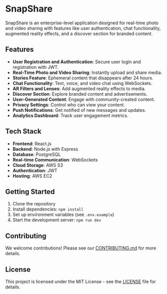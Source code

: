 # SnapShare

SnapShare is an enterprise-level application designed for real-time photo and video sharing with features like user authentication, chat functionality, augmented reality effects, and a discover section for branded content.

## Features

- **User Registration and Authentication**: Secure user login and registration with JWT.
- **Real-Time Photo and Video Sharing**: Instantly upload and share media.
- **Stories Feature**: Ephemeral content that disappears after 24 hours.
- **Chat Functionality**: Text, voice, and video chat using WebSockets.
- **AR Filters and Lenses**: Add augmented reality effects to media.
- **Discover Section**: Explore branded content and advertisements.
- **User-Generated Content**: Engage with community-created content.
- **Privacy Settings**: Control who can view your content.
- **Push Notifications**: Get notified of new messages and updates.
- **Analytics Dashboard**: Track user engagement metrics.

## Tech Stack

- **Frontend**: React.js
- **Backend**: Node.js with Express
- **Database**: PostgreSQL
- **Real-time Communication**: WebSockets
- **Cloud Storage**: AWS S3
- **Authentication**: JWT
- **Hosting**: AWS EC2

## Getting Started

1. Clone the repository
2. Install dependencies: `npm install`
3. Set up environment variables (see `.env.example`)
4. Start the development server: `npm run dev`

## Contributing

We welcome contributions! Please see our [CONTRIBUTING.md](CONTRIBUTING.md) for more details.

## License

This project is licensed under the MIT License - see the [LICENSE](LICENSE) file for details.